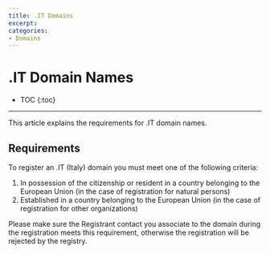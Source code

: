 ```yaml
---
title: .IT Domains
excerpt: 
categories:
- Domains
---
```


# .IT Domain Names

* TOC
{:toc}

---

This article explains the requirements for .IT domain names.

## Requirements

To register an .IT (Italy) domain you must meet one of the following criteria:

1. In possession of the citizenship or resident in a country belonging to the European Union (in the case of registration for natural persons)
1. Established in a country belonging to the European Union (in the case of registration for other organizations)

Please make sure the Registrant contact you associate to the domain during the registration meets this requirement, otherwise the registration will be rejected by the registry.

